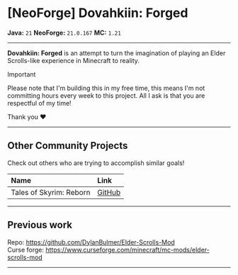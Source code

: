 # [NeoForge] Dovahkiin: Forged
**Java:** `21` **NeoForge:** `21.0.167` **MC:** `1.21`

---

**Dovahkiin: Forged** is an attempt to turn the imagination of playing an Elder Scrolls-like experience in Minecraft to
reality.

> [!IMPORTANT]
> Please note that I'm building this in my free time, this means I'm not committing hours every week to this project.
> All I ask is that you are respectful of my time!
>
> Thank you :heart:

---

## Other Community Projects

Check out others who are trying to accomplish similar goals!

| Name                    | Link                                                 |
|:------------------------|:-----------------------------------------------------|
| Tales of Skyrim: Reborn | [GitHub](https://github.com/f1lasek/Tales-of-Skyrim) |

---

## Previous work

Repo: https://github.com/DylanBulmer/Elder-Scrolls-Mod <br/>
Curse forge: https://www.curseforge.com/minecraft/mc-mods/elder-scrolls-mod

---
